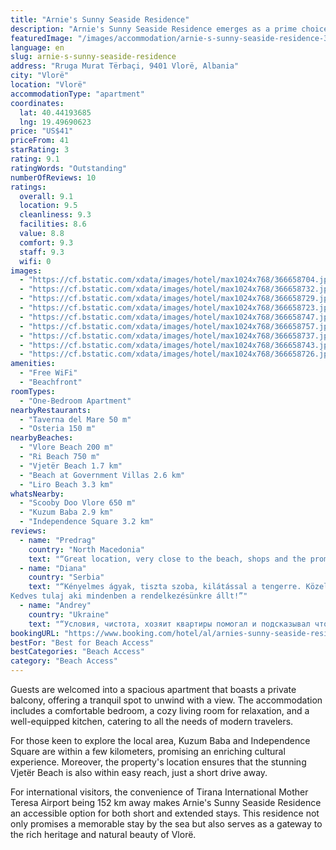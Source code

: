 ```yaml
---
title: "Arnie's Sunny Seaside Residence"
description: "Arnie's Sunny Seaside Residence emerges as a prime choice for travelers seeking a serene beachfront escape in Vlorë."
featuredImage: "/images/accommodation/arnie-s-sunny-seaside-residence-366658704.jpg"
language: en
slug: arnie-s-sunny-seaside-residence
address: "Rruga Murat Tërbaçi, 9401 Vlorë, Albania"
city: "Vlorë"
location: "Vlorë"
accommodationType: "apartment"
coordinates:
  lat: 40.44193685
  lng: 19.49690623
price: "US$41"
priceFrom: 41
starRating: 3
rating: 9.1
ratingWords: "Outstanding"
numberOfReviews: 10
ratings:
  overall: 9.1
  location: 9.5
  cleanliness: 9.3
  facilities: 8.6
  value: 8.8
  comfort: 9.3
  staff: 9.3
  wifi: 0
images:
  - "https://cf.bstatic.com/xdata/images/hotel/max1024x768/366658704.jpg?k=eb30c1c98aedf0ca355fafd06c24ee0ca1013f5dfcc6dda6439a45cd02626747&o=&hp=1"
  - "https://cf.bstatic.com/xdata/images/hotel/max1024x768/366658732.jpg?k=cf8f4833761636aea496d43d5d5a575a396c7ebf2b9386962d9e51dfa65e4d57&o=&hp=1"
  - "https://cf.bstatic.com/xdata/images/hotel/max1024x768/366658729.jpg?k=7a4bf80e10d42343463a485ae9de864a42665554f0d588c97b14e027c5cd3e8c&o=&hp=1"
  - "https://cf.bstatic.com/xdata/images/hotel/max1024x768/366658723.jpg?k=d2647be388201d436ef7262364a58db195ae7fd42549a6e1a71ee366d90c7dc8&o=&hp=1"
  - "https://cf.bstatic.com/xdata/images/hotel/max1024x768/366658747.jpg?k=33e35d29b7f9109f66ae93f33befcf4055d9f889f4db8b2f3d69aff81f2be42c&o=&hp=1"
  - "https://cf.bstatic.com/xdata/images/hotel/max1024x768/366658757.jpg?k=4417bce00f201fd4ca54cd1035031b88344a71d49e69466a90a4d1f11f0966eb&o=&hp=1"
  - "https://cf.bstatic.com/xdata/images/hotel/max1024x768/366658737.jpg?k=33ea5dfb872e0881feb91afef257e388d665627d279a27c10da35eb3c6b2b433&o=&hp=1"
  - "https://cf.bstatic.com/xdata/images/hotel/max1024x768/366658743.jpg?k=84f6633aef0d857d4626ff1c1de3d57c826137145ff369821096c0d911897825&o=&hp=1"
  - "https://cf.bstatic.com/xdata/images/hotel/max1024x768/366658726.jpg?k=fcafc098051b4a40cf60f37e9176b01ca9bd2809704f73625f2f4926e62e5910&o=&hp=1"
amenities:
  - "Free WiFi"
  - "Beachfront"
roomTypes:
  - "One-Bedroom Apartment"
nearbyRestaurants:
  - "Taverna del Mare 50 m"
  - "Osteria 150 m"
nearbyBeaches:
  - "Vlore Beach 200 m"
  - "Ri Beach 750 m"
  - "Vjetër Beach 1.7 km"
  - "Beach at Government Villas 2.6 km"
  - "Liro Beach 3.3 km"
whatsNearby:
  - "Scooby Doo Vlore 650 m"
  - "Kuzum Baba 2.9 km"
  - "Independence Square 3.2 km"
reviews:
  - name: "Predrag"
    country: "North Macedonia"
    text: "“Great location, very close to the beach, shops and the promenade. The apartment was very comfortable, equipped with all necessary appliances and extremely clean. The hosts were very helpful and nice.”"
  - name: "Diana"
    country: "Serbia"
    text: "“Kényelmes ágyak, tiszta szoba, kilátással a tengerre. Közel volt a tengerpart útközben 3bolt, pék, hentes is volt!
Kedves tulaj aki mindenben a rendelkezésünkre állt!”"
  - name: "Andrey"
    country: "Ukraine"
    text: "“Условия, чистота, хозяит квартиры помогал и подсказывал что интересного вокруг по телефону через переводчик Viber. Близко к морю, по дороге много магазинов. Море теплое и пологий вход с волнами, детям понравилось. Город сам очень живой и...”"
bookingURL: "https://www.booking.com/hotel/al/arnies-sunny-seaside-residence.en-gb.html?aid=8035640"
bestFor: "Best for Beach Access"
bestCategories: "Beach Access"
category: "Beach Access"
---
```


Guests are welcomed into a spacious apartment that boasts a private balcony, offering a tranquil spot to unwind with a view. The accommodation includes a comfortable bedroom, a cozy living room for relaxation, and a well-equipped kitchen, catering to all the needs of modern travelers. 

For those keen to explore the local area, Kuzum Baba and Independence Square are within a few kilometers, promising an enriching cultural experience. Moreover, the property's location ensures that the stunning Vjetër Beach is also within easy reach, just a short drive away. 

For international visitors, the convenience of Tirana International Mother Teresa Airport being 152 km away makes Arnie's Sunny Seaside Residence an accessible option for both short and extended stays. This residence not only promises a memorable stay by the sea but also serves as a gateway to the rich heritage and natural beauty of Vlorë.